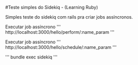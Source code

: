 #Teste simples do Sidekiq - (Learning Ruby)

Simples teste do sidekiq com rails pra criar jobs assíncronos.

Executar job assíncrono
'''
http://localhost:3000/hello/perform/:name_param
'''

Executar job assíncrono
'''
http://localhost:3000/hello/schedule/:name_param
'''

'''
bundle exec sidekiq
'''

